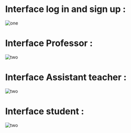 
<h1>Interface log in and sign up : </h1>

![one](https://github.com/OmarFarhat0/Educational-Management-System-project/assets/167289189/13b1b85c-203d-4b77-a8d7-2e85cf593224)

<h1>Interface Professor : </h1>

![two](https://github.com/OmarFarhat0/Educational-Management-System-project/assets/167289189/d1d567bb-9f27-41ab-bab3-662c6c72d6d2)

<h1>Interface Assistant teacher : </h1>

![two](https://github.com/OmarFarhat0/Educational-Management-System-project/assets/167289189/3b04efda-4309-4bca-b97a-ef6aa828de53)

<h1>Interface student : </h1>

![two](https://github.com/OmarFarhat0/Educational-Management-System-project/assets/167289189/0c3bdd4a-219a-477f-95ac-9fe0884f1521)


